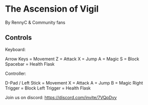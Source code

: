 # The Ascension of Vigil
By RennyC & Community fans

Controls
--------
Keyboard:

Arrow Keys = Movement
Z = Attack
X = Jump
A = Magic
S = Block
Spacebar = Health Flask

Controller:

D-Pad / Left Stick = Movement
X = Attack
A = Jump
B = Magic
Right Trigger = Block
Left Trigger = Health Flask

Join us on discord: https://discord.com/invite/7VQpDvy
